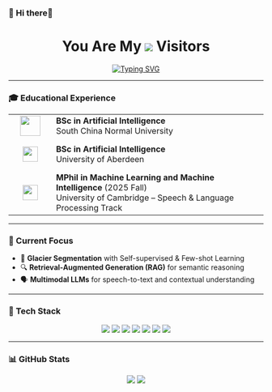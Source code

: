 ### 🧠 Hi there👋

<div align="center">
  <h1>
    You Are My <img src="https://profile-counter.glitch.me/Lancel0tz/count.svg"> Visitors
  </h1>
  <a href="https://git.io/typing-svg">
    <img src="https://readme-typing-svg.demolab.com?font=Fira+Code&pause=1000&center=true&vCenter=true&width=440&lines=Exploring+AI+with+Purpose...;From+Research+to+Real-world+Impact" alt="Typing SVG" />
  </a>
</div>

--- 
### 🎓 Educational Experience
<table>
  <tr>
    <td width="70" align="center" valign="middle">
      <img src="https://q0.itc.cn/q_70/images03/20250221/9db513114e9a443699abc991383312dc.png" width="40">
    </td>
    <td>
      <b>BSc in Artificial Intelligence</b><br>
      South China Normal University
    </td>
  </tr>
  <tr><td colspan="2" height="10"></td></tr> <!-- 空行分隔 -->
  
  <tr>
    <td width="70" align="center" valign="middle">
      <img src="https://upload.wikimedia.org/wikipedia/commons/e/e4/Shield_of_the_University_of_Aberdeen.svg" width="30">
    </td>
    <td>
      <b>BSc in Artificial Intelligence</b><br>
      University of Aberdeen
    </td>
  </tr>
  <tr><td colspan="2" height="10"></td></tr> <!-- 空行分隔 -->
  
  <tr>
    <td width="70" align="center" valign="middle">
      <img src="https://cdn.worldvectorlogo.com/logos/university-of-cambridge-2.svg" width="30">
    </td>
    <td>
      <b>MPhil in Machine Learning and Machine Intelligence</b> (2025 Fall)<br>
      University of Cambridge – Speech & Language Processing Track
    </td>
  </tr>
</table>

---

### 🔬 Current Focus

- 🧊 **Glacier Segmentation** with Self-supervised & Few-shot Learning
- 🔍 **Retrieval-Augmented Generation (RAG)** for semantic reasoning  
- 🗣️ **Multimodal LLMs** for speech-to-text and contextual understanding  

---

### 🧰 Tech Stack

<div align="center">
  <img src="https://img.shields.io/badge/Python-3776AB?style=flat&logo=python&logoColor=white" />
  <img src="https://img.shields.io/badge/PyTorch-EE4C2C?style=flat&logo=pytorch&logoColor=white" />
  <img src="https://img.shields.io/badge/TensorFlow-FF6F00?style=flat&logo=tensorflow&logoColor=white" />
  <img src="https://img.shields.io/badge/OpenCV-5C3EE8?style=flat&logo=opencv&logoColor=white" />
  <img src="https://img.shields.io/badge/Linux-FCC624?style=flat&logo=linux&logoColor=black" />
  <img src="https://img.shields.io/badge/Git-F05032?style=flat&logo=git&logoColor=white" />
  <img src="https://img.shields.io/badge/LaTeX-008080?style=flat&logo=latex&logoColor=white" />
</div>

---

### 📊 GitHub Stats

<div align="center">
  <img src="https://github-readme-stats.vercel.app/api?username=Lancel0tz&show_icons=true&theme=default&count_private=true" />
  <img src="https://github-readme-stats.vercel.app/api/top-langs/?username=Lancel0tz&layout=compact&hide=html&theme=default" />
</div>
